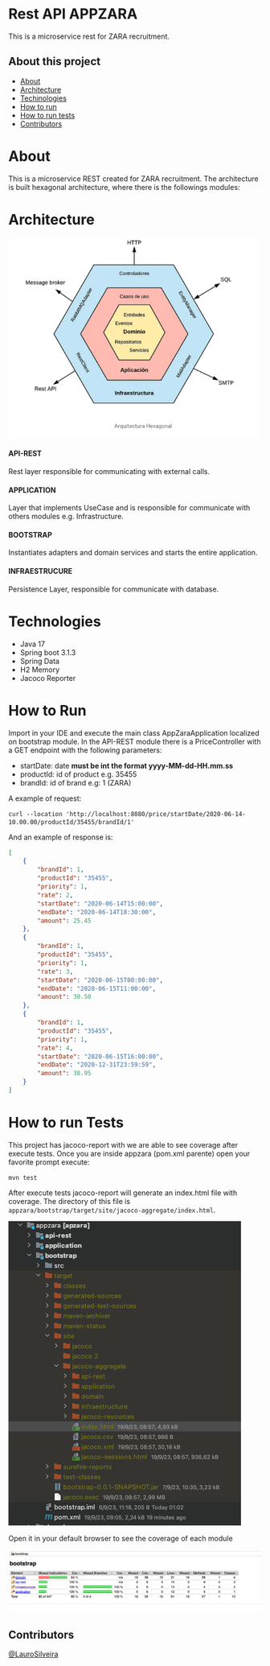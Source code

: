 # Rest API APPZARA

<p>This is a microservice rest for ZARA recruitment.</p>

## About this project
* [About](#about)
* [Architecture](#architecture)
* [Techinologies](#techinologies)
* [How to run](#how-to-run)
* [How to run tests](#how-to-run-tests)
* [Contributors](#contributors)

# About
This is a microservice REST created for ZARA recruitment.
The architecture is built hexagonal architecture, where there is the followings modules:

# Architecture
![Architecture-hexagonal.png](data%2FArchitecture-hexagonal.png)

#### API-REST
Rest layer responsible for communicating with external calls.

#### APPLICATION
Layer that implements UseCase and is responsible for communicate with others modules e.g. Infrastructure.

#### BOOTSTRAP
Instantiates adapters and domain services and starts the entire application.

#### INFRAESTRUCURE
Persistence Layer, responsible for communicate with database.

# Technologies
- Java 17
- Spring boot 3.1.3
- Spring Data
- H2 Memory
- Jacoco Reporter

# How to Run
<p>
Import in your IDE and execute the main class AppZaraApplication localized on bootstrap module.
In the API-REST module there is a PriceController with a GET endpoint with the following parameters:

- startDate: date **must be int the format yyyy-MM-dd-HH.mm.ss**
- productId: id of product e.g. 35455
- brandId: id of brand e.g: 1 (ZARA)
</p>

<p>A example of request:</p>

```shell
curl --location 'http://localhost:8080/price/startDate/2020-06-14-10.00.00/productId/35455/brandId/1'
```
<p>And an example of response is:</p>

```json lines
[
    {
        "brandId": 1,
        "productId": "35455",
        "priority": 1,
        "rate": 2,
        "startDate": "2020-06-14T15:00:00",
        "endDate": "2020-06-14T18:30:00",
        "amount": 25.45
    },
    {
        "brandId": 1,
        "productId": "35455",
        "priority": 1,
        "rate": 3,
        "startDate": "2020-06-15T00:00:00",
        "endDate": "2020-06-15T11:00:00",
        "amount": 30.50
    },
    {
        "brandId": 1,
        "productId": "35455",
        "priority": 1,
        "rate": 4,
        "startDate": "2020-06-15T16:00:00",
        "endDate": "2020-12-31T23:59:59",
        "amount": 38.95
    }
]
```

# How to run Tests

<p> This project has jacoco-report with we are able to see coverage after execute tests.
Once you are inside appzara (pom.xml parente) open your favorite prompt execute:</p>

```
mvn test
```

After execute tests jacoco-report will generate an index.html file with coverage.
The directory of this file is `appzara/bootstrap/target/site/jacoco-aggregate/index.html`.

![jacoco-index.png](data%2Fjacoco-index.png)

<p>Open it in your default browser to see the coverage of each module</p>

![coverage.png](data%2Fcoverage.png)

## Contributors
[@LauroSilveira](https://github.com/LauroSilveira)
